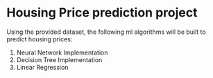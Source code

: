 # Housing Price prediction project

Using the provided dataset, the following ml algorithms will be built to predict housing prices:
<ol>
  <li>Neural Network Implementation</li>
  <li>Decision Tree Implementation</li>
  <li>Linear Regression</li>
</ol>
